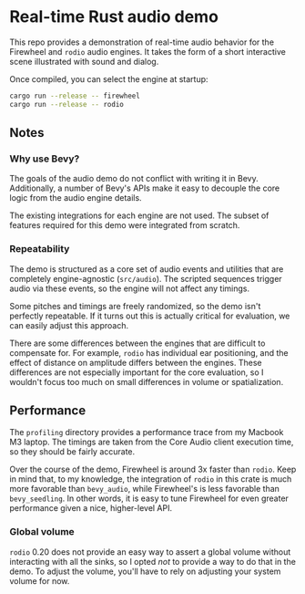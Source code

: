 # Real-time Rust audio demo

This repo provides a demonstration of real-time audio behavior for
the Firewheel and `rodio` audio engines. It takes the form of a
short interactive scene illustrated with sound and dialog.

Once compiled, you can select the engine at startup:

```bash
cargo run --release -- firewheel
cargo run --release -- rodio
```

## Notes

### Why use Bevy?

The goals of the audio demo do not conflict with writing it in Bevy.
Additionally, a number of Bevy's APIs make it easy to decouple the
core logic from the audio engine details.

The existing integrations for each engine are not used. The subset of
features required for this demo were integrated from scratch.

### Repeatability

The demo is structured as a core set of audio events and utilities
that are completely engine-agnostic (`src/audio`). The scripted sequences trigger
audio via these events, so the engine will not affect any timings.

Some pitches and timings are freely randomized, so the demo isn't
perfectly repeatable. If it turns out this is actually critical for
evaluation, we can easily adjust this approach.

There are some differences between the engines that are difficult to
compensate for. For example, `rodio` has individual ear positioning,
and the effect of distance on amplitude differs between the engines.
These differences are not especially important for the core evaluation,
so I wouldn't focus too much on small differences in volume or spatialization.

## Performance

The `profiling` directory provides a performance trace from my Macbook M3
laptop. The timings are taken from the Core Audio client execution time, so
they should be fairly accurate.

Over the course of the demo, Firewheel is around 3x faster than `rodio`.
Keep in mind that, to my knowledge, the integration of `rodio` in this
crate is much more favorable than `bevy_audio`, while Firewheel's is less
favorable than `bevy_seedling`. In other words, it is easy to tune
Firewheel for even greater performance given a nice, higher-level API.

### Global volume

`rodio` 0.20 does not provide an easy way to assert a global volume without
interacting with all the sinks, so I opted _not_ to provide a way
to do that in the demo. To adjust the volume, you'll have to rely on
adjusting your system volume for now.
